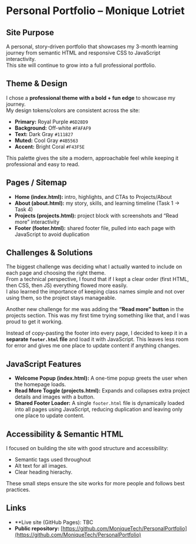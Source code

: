 # Personal Portfolio – Monique Lotriet

## Site Purpose
A personal, story-driven portfolio that showcases my 3-month learning journey from semantic HTML and responsive CSS to JavaScript interactivity.  
This site will continue to grow into a full professional portfolio.

## Theme & Design
I chose a **professional theme with a bold + fun edge** to showcase my journey.  
My design tokens/colors are consistent across the site:  
- **Primary:** Royal Purple `#6D28D9`  
- **Background:** Off-white `#FAFAF9`  
- **Text:** Dark Gray `#111827`  
- **Muted:** Cool Gray `#4B5563`  
- **Accent:** Bright Coral `#F43F5E`  

This palette gives the site a modern, approachable feel while keeping it professional and easy to read.

## Pages / Sitemap
- **Home (index.html):** intro, highlights, and CTAs to Projects/About
- **About (about.html):** my story, skills, and learning timeline (Task 1 → Task 4)
- **Projects (projects.html):** project block with screenshots and “Read more” interactivity
- **Footer (footer.html):** shared footer file, pulled into each page with JavaScript to avoid duplication

## Challenges & Solutions
The biggest challenge was deciding what I actually wanted to include on each page and choosing the right theme.  
From a technical perspective, I found that if I kept a clear order (first HTML, then CSS, then JS) everything flowed more easily.  
I also learned the importance of keeping class names simple and not over using them, so the project stays manageable.  

Another new challenge for me was adding the **“Read more” button** in the projects section. This was my first time trying something like that, and I was proud to get it working.  

Instead of copy-pasting the footer into every page, I decided to keep it in a **separate `footer.html` file** and load it with JavaScript. This leaves less room for error and gives me one place to update content if anything changes.

## JavaScript Features
- **Welcome Popup (index.html):** A one-time popup greets the user when the homepage loads.  
- **Read More Toggle (projects.html):** Expands and collapses extra project details and images with a button.  
- **Shared Footer Loader:** A single `footer.html` file is dynamically loaded into all pages using JavaScript, reducing duplication and leaving only one place to update content.  


## Accessibility & Semantic HTML
I focused on building the site with good structure and accessibility:
- Semantic tags used throughout
- Alt text for all images.
- Clear heading hierachy.

These small steps ensure the site works for more people and follows best practices.

## Links
- **Live site (GitHub Pages): TBC
- **Public repository:** [https://github.com/MoniqueTech/PersonalPortfolio](https://github.com/MoniqueTech/PersonalPortfolio)

